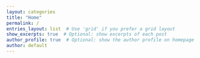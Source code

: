 ```yaml
---
layout: categories
title: "Home"
permalink: /
entries_layout: list  # Use 'grid' if you prefer a grid layout
show_excerpts: true  # Optional: show excerpts of each post
author_profile: true  # Optional: show the author profile on homepage
author: default
---
```

